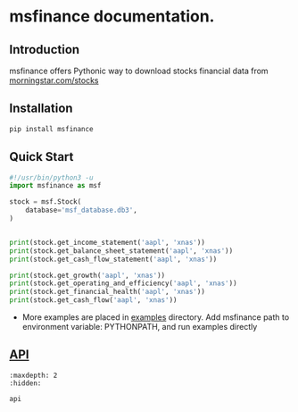 # msfinance documentation.

## Introduction
msfinance offers Pythonic way to download stocks financial data from [morningstar.com/stocks](https://www.morningstar.com/stocks)

## Installation
```bash
pip install msfinance
```

## Quick Start
```python
#!/usr/bin/python3 -u
import msfinance as msf

stock = msf.Stock(
    database='msf_database.db3',
)


print(stock.get_income_statement('aapl', 'xnas'))
print(stock.get_balance_sheet_statement('aapl', 'xnas'))
print(stock.get_cash_flow_statement('aapl', 'xnas'))

print(stock.get_growth('aapl', 'xnas'))
print(stock.get_operating_and_efficiency('aapl', 'xnas'))
print(stock.get_financial_health('aapl', 'xnas'))
print(stock.get_cash_flow('aapl', 'xnas'))
```
- More examples are placed in [examples](https://github.com/jimmysitu/msfinance/tree/main/examples) directory. Add msfinance path to environment variable: PYTHONPATH, and run examples directly 

## [API](api.rst)


```{toctree}
:maxdepth: 2
:hidden:

api
```
